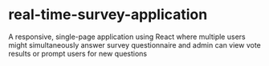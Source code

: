 # real-time-survey-application
A responsive, single-page application using React where multiple users might simultaneously answer survey questionnaire and admin can view vote results or prompt users for new questions
